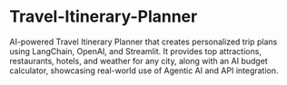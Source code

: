 # Travel-Itinerary-Planner
AI-powered Travel Itinerary Planner that creates personalized trip plans using LangChain, OpenAI, and Streamlit. It provides top attractions, restaurants, hotels, and weather for any city, along with an AI budget calculator, showcasing real-world use of Agentic AI and API integration.
